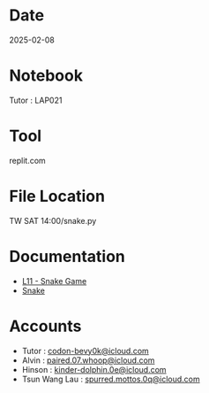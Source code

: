 # Date
2025-02-08

# Notebook
Tutor : LAP021

# Tool
replit.com

# File Location
TW SAT 14:00/snake.py

# Documentation
- [L11 - Snake Game](https://docs.google.com/presentation/d/1JWBuzvW5q9asH71KLYnkvYIW28bX39-EJ_OdQVWn8fs/edit?usp=drive_link)
- [Snake](https://drive.google.com/drive/folders/1U35glQP90bEutQ07XKXEmJuXsTwKVYA4?usp=sharing)

# Accounts
- Tutor : codon-bevy0k@icloud.com
- Alvin : paired.07.whoop@icloud.com
- Hinson : kinder-dolphin.0e@icloud.com
- Tsun Wang Lau : spurred.mottos.0q@icloud.com
